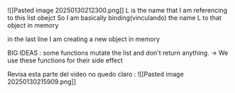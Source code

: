 
![[Pasted image 20250130212300.png]]
L is the name that I am referencing to this list obejct
So I am basically binding(vinculando)  the name L to that object in memory 

in the last line I am creating a new object in memory

BIG IDEAS : 
some functions mutate the list and don't return anything.
-> We use these functions for their side effect

Revisa esta parte del video no quedo claro : ![[Pasted image 20250130215909.png]]